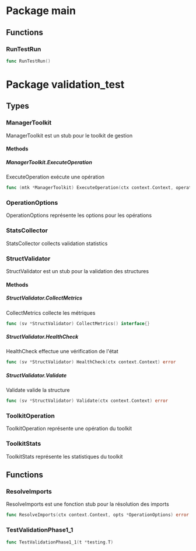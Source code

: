 # Package main

## Functions

### RunTestRun

```go
func RunTestRun()
```

# Package validation_test

## Types

### ManagerToolkit

ManagerToolkit est un stub pour le toolkit de gestion


#### Methods

##### ManagerToolkit.ExecuteOperation

ExecuteOperation exécute une opération


```go
func (mtk *ManagerToolkit) ExecuteOperation(ctx context.Context, operation ToolkitOperation, opts *OperationOptions) error
```

### OperationOptions

OperationOptions représente les options pour les opérations


### StatsCollector

StatsCollector collects validation statistics


### StructValidator

StructValidator est un stub pour la validation des structures


#### Methods

##### StructValidator.CollectMetrics

CollectMetrics collecte les métriques


```go
func (sv *StructValidator) CollectMetrics() interface{}
```

##### StructValidator.HealthCheck

HealthCheck effectue une vérification de l'état


```go
func (sv *StructValidator) HealthCheck(ctx context.Context) error
```

##### StructValidator.Validate

Validate valide la structure


```go
func (sv *StructValidator) Validate(ctx context.Context) error
```

### ToolkitOperation

ToolkitOperation représente une opération du toolkit


### ToolkitStats

ToolkitStats représente les statistiques du toolkit


## Functions

### ResolveImports

ResolveImports est une fonction stub pour la résolution des imports


```go
func ResolveImports(ctx context.Context, opts *OperationOptions) error
```

### TestValidationPhase1_1

```go
func TestValidationPhase1_1(t *testing.T)
```

